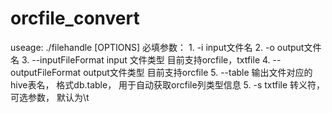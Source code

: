 # orcfile_convert
useage:  ./filehandle [OPTIONS]
必填参数：
	1. -i input文件名
	2. -o output文件名
	3. --inputFileFormat input 文件类型 目前支持orcfile，txtfile
	4. --outputFileFormat output文件类型 目前支持orcfile
	5. --table 输出文件对应的hive表名， 格式db.table， 用于自动获取orcfile列类型信息
	5. -s txtfile 转义符， 可选参数， 默认为\t


